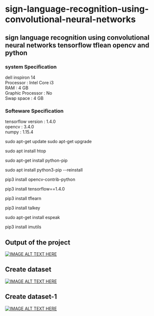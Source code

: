 # sign-language-recognition-using-convolutional-neural-networks
## sign language recognition using convolutional neural networks tensorflow tflean opencv and python

### system Specification<br />
dell inspiron 14<br />
Processor : Intel Core i3<br />
RAM : 4 GB<br />
Graphic Processor : No<br />
Swap space : 4 GB<br />

### Softeware Specification<br />
tensorflow version : 1.4.0<br />
opencv : 3.4.0<br />
numpy : 1.15.4<br />


sudo apt-get update
sudo apt-get upgrade

sudo apt install htop

sudo apt-get install python-pip

sudo apt install python3-pip --reinstall

pip3 install opencv-contrib-python

pip3 install tensorflow==1.4.0

pip3 install tflearn

pip3 install talkey

sudo apt-get install espeak

pip3 install imutils

 ## Output of the project

[![IMAGE ALT TEXT HERE](https://img.youtube.com/vi/3TOiZiPHpTU/0.jpg)](https://www.youtube.com/watch?v=3TOiZiPHpTU)


## Create dataset

[![IMAGE ALT TEXT HERE](https://img.youtube.com/vi/mpdPXWcXp3I/0.jpg)](https://www.youtube.com/watch?v=mpdPXWcXp3I)

## Create dataset-1
[![IMAGE ALT TEXT HERE](https://img.youtube.com/vi/6H-YQlrgn6U/0.jpg)](https://www.youtube.com/watch?v=6H-YQlrgn6U)
